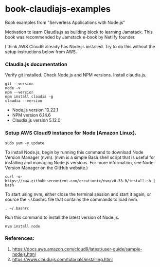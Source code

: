 # book-claudiajs-examples
Book examples from "Serverless Applications with Node.js"
<br>

Motivation to learn Claudia.js as building block to learning Jamstack.  This book was recommended by Jamstack e-book by Netlify founder.
<br>

I think AWS Cloud9 already has Node.js installed.  Try to do this without the setup instructions below from AWS.  

### Claudia.js documentation

Verify git installed.  Check Node.js and NPM versions.  Install claudia.js.
```
git --version
node -v
npm --version
npm install claudia -g
claudia --version
```
* Node.js version 10.22.1
* NPM version 6.14.6
* Claudia.js version 5.12.0

### Setup AWS Cloud9 instance for Node (Amazon Linux).

```
sudo yum -y update
```

To install Node.js, begin by running this command to download Node Version Manager (nvm). (nvm is a simple Bash shell script that is useful for installing and managing Node.js versions. For more information, see Node Version Manager on the GitHub website.) 
```
curl -o- https://raw.githubusercontent.com/creationix/nvm/v0.33.0/install.sh | bash
```

To start using nvm, either close the terminal session and start it again, or source the ~/.bashrc file that contains the commands to load nvm. 
```
. ~/.bashrc
```

Run this command to install the latest version of Node.js.
```
nvm install node
```

### References:
1. https://docs.aws.amazon.com/cloud9/latest/user-guide/sample-nodejs.html
1. https://www.claudiajs.com/tutorials/installing.html
